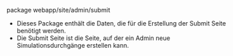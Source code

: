 package webapp/site/admin/submit

- Dieses Package enthält die Daten, die für die Erstellung der Submit Seite benötigt werden.
- Die Submit Seite ist die Seite, auf der ein Admin neue Simulationsdurchgänge erstellen kann. 
